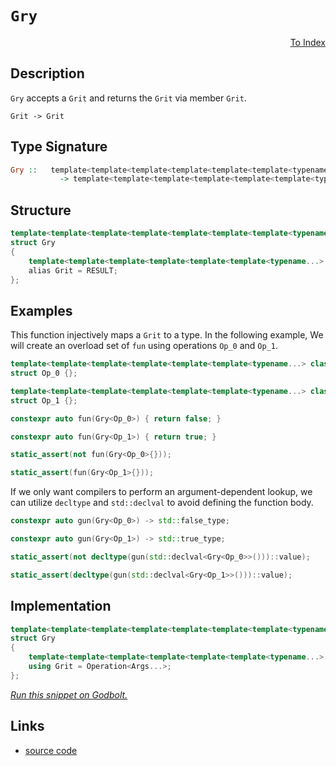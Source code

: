 <!-- Copyright 2024 Feng Mofan
SPDX-License-Identifier: Apache-2.0 -->

# `Gry`

<p style='text-align: right;'><a href="../../index.md#identities">To Index</a></p>

## Description

`Gry` accepts a `Grit` and returns the `Grit` via member `Grit`.

<pre><code>Grit -> Grit</code></pre>

## Type Signature

```Haskell
Gry ::   template<template<template<template<template<template<typename...> class...> class...> class...> class...> class...> class...
           -> template<template<template<template<template<template<typename...> class...> class...> class...> class...> class...>
```

## Structure

```C++
template<template<template<template<template<template<template<typename...> class...> class...> class...> class...> class...> class>
struct Gry
{
    template<template<template<template<template<template<typename...> class...> class...> class...> class...> class...>
    alias Grit = RESULT;
};
```

## Examples

This function injectively maps a `Grit` to a type.
In the following example, We will create an overload set of `fun` using operations `Op_0` and `Op_1`.

```C++
template<template<template<template<template<template<typename...> class...> class...> class...> class...> class...>
struct Op_0 {};

template<template<template<template<template<template<typename...> class...> class...> class...> class...> class...>
struct Op_1 {};

constexpr auto fun(Gry<Op_0>) { return false; }

constexpr auto fun(Gry<Op_1>) { return true; }

static_assert(not fun(Gry<Op_0>{}));

static_assert(fun(Gry<Op_1>{}));
```

If we only want compilers to perform an argument-dependent lookup, we can utilize `decltype` and `std::declval` to avoid defining the function body.

```C++
constexpr auto gun(Gry<Op_0>) -> std::false_type;

constexpr auto gun(Gry<Op_1>) -> std::true_type;

static_assert(not decltype(gun(std::declval<Gry<Op_0>>()))::value);

static_assert(decltype(gun(std::declval<Gry<Op_1>>()))::value);
```

## Implementation

```C++
template<template<template<template<template<template<template<typename...> class...> class...> class...> class...> class...> class Operation>
struct Gry
{
    template<template<template<template<template<template<typename...> class...> class...> class...> class...> class...Args>
    using Grit = Operation<Args...>;
};
```

[*Run this snippet on Godbolt.*](https://godbolt.org/#z:OYLghAFBqd5QCxAYwPYBMCmBRdBLAF1QCcAaPECAMzwBtMA7AQwFtMQByARg9KtQYEAysib0QXACx8BBAKoBnTAAUAHpwAMvAFYTStJg1DIApACYAQuYukl9ZATwDKjdAGFUtAK4sGIAGwAnKSuADJ4DJgAcj4ARpjEIADMABykAA6oCoRODB7evgHBmdmOAuGRMSzxiam2mPZlDEIETMQE%2BT5%2BQfWNuS1tBBXRcQnJaQqt7Z2FPZODw1U14wCUtqhexMjsHASYLOkGeyZJbnsHR5gnZ/uHTMen53cPNxf3V4%2B3l9dP348AnulGKxMAA6cEnbAAamQBgUCnBoMhMLhCIhSWhsKY8MRyKxOPRmNRuIxKOxCihAHkgcR7rlISYNABBSbELwOKEAcVp6QQhCuzJMAHYrMyoeKob93j8vtLPm8XlLFbLlQqPmdAcC2CSieSdWSCUjSfi0UbdYa8cTwUziMAFAyxRKvNkjFziIQoScACJUml0gTXG12nUnUVM4Ve0OM8PMgD0ACpE0nkynY9GE0moQAVbBCLNCKHJtNxlOlovR6NK9VVmVq2vPasqxt1gFA5jawkG02WvWdk36/t9q1m6Os9kEX0AfQ0npFEajguZNflDfrf1eq5X6%2BXGrbIIHw57FuNh5PvbNXZDzLHHOpk64s6sQsjSTD6eTUIAYnhiJNs5g/3LRcmTQBhJkwVR0mIKEmC8IgoSoLwGAgbkmF5flrjvDRIRWR8oWITACE2BgELEJRQ1nSNgNA8DIOg2D4MQ5DUPQl47y4HC8IIojiBIgg2Q%2BCxKIra9WkcZBJ3JBICAgBhUAnJiUJ5Pk2PSacGTnZ8VhWBcYxZMS8AkqT2moJClLQlT1XYjSny9bTdPfTMhEwUD0H/QCk2LPTzCSCJYS8LBPVOOC6EIf4HT0mi9jomC4NQKFgDMljLMwtTsIxXCAFpkUmdAQBAKgyMwScCE1BzmSiiCoNi%2BDEuY5SMNOayMqhbLSVy/L%2BK8YrSqBcr9LpIz4Wk2T5KhLBYV6zBoDMjqQAm2gADcxGuZLGrcLCGQxCBtJWfLlu8TAdNfESBvEyThpMhappm5C5oWg7Voa1T7y27Adu0/axG646LA4NZaE4ABWXg/A4LRSFQTg3GsawoQUDYtkwT0zCSHhSAITR/rWABrEAgckUENEkLghSSDQgY0Mx/H8MwUjSQGOEkXgWAkDQNFIMGIahjheAUEAOcx8H/tIOBYBgRAQA2Ah0jg8hKDQA46ASKIQU4VQUn8TL/EkBLkGQKEpFBMxeEwfAiHdPKuBkQQRDEdgpBt%2BQlDULHSF0a2AHceU4HgAeB0G3Z5yk4NlidUCoKENa1nW9YNo2zChCAPCV%2BhoJ8rgVl4IWtDWCAkEV9JlbICgIEL4uQGAKQzD4Og9l/ShYjd2IIjaf5fd4FvmGIf5KVibQXKF9HFbYQRKQYWh2%2BF0gsFiLxgDcMRaH57heCwFhDGAcRp/wAiHDwRaALdiCXLgnZ0YiPZGYh2g8FiWke48LA3f4vBWdX0hD%2BIWIskwL19k3rfIwWM1hUAMHaAAangTAntqSMA7k7O24hHb8EEIoFQ6hp4e30JvFAsNLD6DvvzSAaxUDpCaCvTKuVvSmEsNYMw3Mv6WyPiQ3og9cguAYO4TwXQ9BhAiCMaoYxrYlByAIGYfgRFZDEQwRYoxEjWzsOwgQAxpg8MKIohoyjmhTCGAIpYwjbC6IkXoeY7Q5FCIUWsBGmxtgSH9hwEGnMg6cCjprbWutgD60NoTROEBcCEBICjNGWcMYgLWAgTATAsCJB2qQPGkgkigkCEkIUkhiZmEkP4dmQMeiM2ZqQVmaNQT%2BC4P4FIgQUhlIJlwIGKT/DOOnjzPmAswnCzzhLfOUtQ5y1LuXNOqs2CcDaCwRaQpMpMDJK6LggRQRcCJqbc2JA8BW0QaIZB0hUHOwwW7XQNdvZoQ7g4pxXNeDBx6eHSOIyxkTKmcAQ2sz5kzmTqgVOCRglmFCTnEWXT%2BkJHlmXV5Rc04gGueMrERgZlcA5jQWg9d%2BYQCbtPLubcEEop7n3AeDgEEj0YAQcek83az3novWgy8EHr0ATsCGu92GHxXhDE%2ByAz4IMvg0N2t975tyftS7O7p37oy/j/JQ/8N5GCAaAdpfBwEKCgTAuBYN0ZbKQQ7TZsh0GuywSAGuBhgG0KsAQzlxC4lkIoZwKhBB0A0PwRYBhZymErJYXEpR%2B9nAQFcCY62/DKjyL0KIponqMjSKaBY5Ymi%2BgqOMeoyRbDXU6IWPo31iio0FBjWYvRPrLH2PWLYh2xzA5NNcWC25EL7kzLmUTJOASLbBMztncJpBInRLGHE/JLNkizOJkKOpQoyaSEyTra2pzIacBaYLEBotOlIGlmHAFfziCDJ2CM2OLAFCLQNotctlxJiLMCZbPQyr1mqqdhqzBENdBJFIAc9IRz9AB0adzTgIcZZwShBHGCxAWArrXRurd7w/wvLeenVGSQvkTt%2BUC4uc7IMgvXekNSm7AiTm3QQSSn6da1zhQkBFSKIboqnujfDmLB44teaPfFE8p40swHPBeS8V7o0peK3lM8fx0qPtPJlLKP5suvrwTlD9/g8pfvyhBQrf6isARESVudpVMEgdA2BbYEGHvthINVaCXZnp0MkHBeqbWENiMa0h5Dcgr1jB1fV9DGEJGYcZ2NTROHcNTXwrhobDH%2BtyIGzz5RE1ZvDdo1RHRo2mK0XGoL7mFFGMGIG9NkXs02KRtmxmJyXEcA/V%2B3Wq711QkQ6CFDValnAZCfW9pESokxMoA4gprMzCzKSEkIGlMSbswa0KcpD6zmjtsK0752l4kgEkEDZJQMUjU0CJIQIZNUlcEvYzJIBbH28zabnBxJtOsjuW31tYX9sjOEkEAA)

## Links

- [source code](../../../conceptrodon/gry.hpp)

